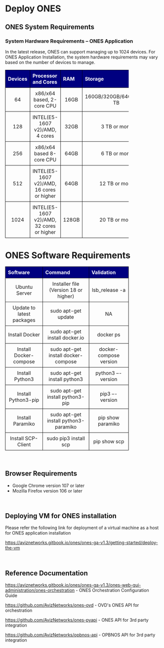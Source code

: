 # Deploy ONES
## ONES System Requirements

### System Hardware Requirements – ONES Application

In the latest release, ONES can support managing up to 1024 devices. For ONES Application Installation, the system hardware requirements may vary based on the number of devices to manage.


|Devices       |Processor and Cores                      |RAM         |Storage                |
|--------------|-----------------------------------------|------------|-----------------------|
|64            |x86/x64 based, 2-core CPU                |16GB        |160GB/320GB/640GB/1.2 TB|
|128           |INTEL(E5-1607 v2)/AMD, 4 cores           |32GB        |3 TB or more            |
|256           |x86/x64 based 8-core CPU                 |64GB        |6 TB or more            |
|512           |INTEL(E5-1607 v2)/AMD, 16 cores or higher|64GB        |12 TB or more           |
|1024          |INTEL(E5-1607 v2)/AMD, 32 cores or higher|128GB       |20 TB or more           |

<!-- markdownlint-disable MD033 -->
<style>
  table {
    border-collapse: collapse;
    table-layout: fixed;
    width: 400px;
  }
  th{
    border: 1px solid black;
    padding: 8px;
    text-align: left;
    color: white;
    background-color:  #000080;
    
  }

  td {
    border: 1px solid black;
    padding: 8px;
    text-align: center;
    vertical-align: middle;
    word-wrap: break-word;
  }
</style>

# ONES Software Requirements

|Software            |Command                                |Validation|
|--------------------|----------------------------------------|----------|
|Ubuntu Server       |Installer file (Version 18 or higher)   |lsb_release -a|
|Update to latest packages|sudo apt-get update                |NA         |
|Install Docker           |sudo apt-get install docker.io     |docker ps​  |
|Install Docker-compose   |sudo apt-get install docker-compose |docker-compose version​|
|Install Python3          |sudo apt-get install python3        |python3 –-version|
|Install Python3-pip      |sudo apt-get install python3-pip    |pip3 –-version   |
|Install Paramiko         |sudo apt-get install python3-paramiko|​pip show paramiko|
|Install SCP-Client        |sudo pip3 install scp                |pip show scp|

<!-- markdownlint-disable MD033 -->
<style>
  table {
    border-collapse: collapse;
    table-layout: fixed;
    width: 400px;
  }
  th{
    border: 1px solid black;
    padding: 8px;
    text-align: left;
    color: white;
    background-color:  #000080;
  }

  td {
    border: 1px solid black;
    padding: 8px;
    text-align: center;
    vertical-align: middle;
    word-wrap: break-word;
  }
</style>


<br />

## Browser Requirements

- Google Chrome version 107 or later
- Mozilla Firefox version 106 or later

<br />

## Deploying VM for ONES installation 

Please refer the following link for deployment of a virtual machine as a host for ONES application installation

<a href="https://aviznetworks.gitbook.io/ones/ones-ga-v1.3/getting-started/deploy-the-vm">https://aviznetworks.gitbook.io/ones/ones-ga-v1.3/getting-started/deploy-the-vm</a>

<br />

## Reference Documentation

<a href="https://aviznetworks.gitbook.io/ones/ones-ga-v1.3/ones-web-gui-administration/ones-orchestration">https://aviznetworks.gitbook.io/ones/ones-ga-v1.3/ones-web-gui-administration/ones-orchestration</a> - ONES Orchestration Configuration Guide

<a href="https://github.com/AvizNetworks/ones-ovd">https://github.com/AvizNetworks/ones-ovd</a> - OVD's ONES API for orchestration 

<a href="https://github.com/AvizNetworks/ones-pyapi">https://github.com/AvizNetworks/ones-pyapi</a> - ONES API for 3rd party integration

<a href="https://github.com/AvizNetworks/opbnos-api">https://github.com/AvizNetworks/opbnos-api</a> - OPBNOS API for 3rd party integration
